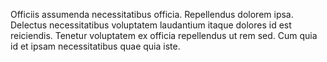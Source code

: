 Officiis assumenda necessitatibus officia. Repellendus dolorem ipsa. Delectus necessitatibus voluptatem laudantium itaque dolores id est reiciendis. Tenetur voluptatem ex officia repellendus ut rem sed. Cum quia id et ipsam necessitatibus quae quia iste.